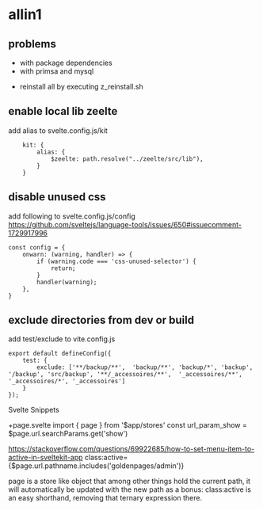# allin1


## problems
* with package dependencies
* with primsa and mysql 
- reinstall all by executing z_reinstall.sh


## enable local lib zeelte
add alias to svelte.config.js/kit
```
	kit: {
		alias: {
			$zeelte: path.resolve("../zeelte/src/lib"),
		}
	}
```


## disable unused css
add following to svelte.config.js/config
https://github.com/sveltejs/language-tools/issues/650#issuecomment-1729917996
```
const config = {
    onwarn: (warning, handler) => {
        if (warning.code === 'css-unused-selector') {
            return;
        }
        handler(warning);
    },
}
```


## exclude directories from dev or build 
add test/exclude to vite.config.js
```
export default defineConfig({
	test: {
		exclude: ['**/backup/**',  'backup/**', 'backup/*', 'backup', '/backup', 'src/backup', '**/_accessoires/**',  '_accessoires/**', '_accessoires/*', '_accessoires']
	}
});
```




Svelte Snippets

+page.svelte
import { page } from '$app/stores'
const url_param_show = $page.url.searchParams.get('show')

https://stackoverflow.com/questions/69922685/how-to-set-menu-item-to-active-in-sveltekit-app
class:active={$page.url.pathname.includes('goldenpages/admin')}

page is a store like object that among other things hold the current path, it will automatically be updated with the new path
as a bonus:
class:active is an easy shorthand, removing that ternary expression there.
